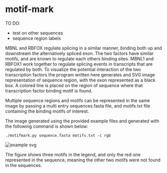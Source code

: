 # motif-mark

TO DO:

 - test on other sequences
 - sequence region labels 
 
MBNL and RBFOX regulate splicing in a similar manner, binding both up and downstream the alternatively spliced exon. The two factors have similar motifs, and are known to regulate each others binding sites. MBNL1 and RBFOX1 work together to regulate splicing events in transcripts that are regulated by both. To visualize the potential interaction of the two transcription factors the program written here generates and SVG image representation of sequence region, with the exon represented as a black box. A colored line is placed on the region of sequence where that transcription factor binding motif is found.

Multiple sequence regions and motifs can be represented in the same image by passing a multi entry sequences.fasta file, and motifs.txt file containing the binding motifs of interest.

The image generated using the provided example files and generated with the following command is shown below:

`./motifmark.py sequence.fasta motifs.txt -c rgb`



![example svg](https://github.com/jakevc/motif-mark/blob/master/example.svg)


The figure shows three motifs in the legend, and only the red one represented in the sequence, meaning the other two motifs were not found in the sequences.






